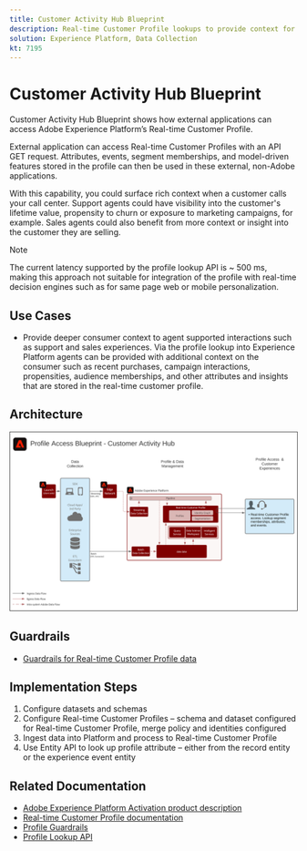 ```yaml
---
title: Customer Activity Hub Blueprint
description: Real-time Customer Profile lookups to provide context for agent-assisted support and sales.
solution: Experience Platform, Data Collection
kt: 7195
---
```


# Customer Activity Hub Blueprint

Customer Activity Hub Blueprint shows how external applications can access Adobe Experience Platform’s Real-time Customer Profile. 

External application can access Real-time Customer Profiles with an API GET request. Attributes, events, segment memberships, and model-driven features stored in the profile can then be used in these external, non-Adobe applications.

With this capability, you could surface rich context when a customer calls your call center. Support agents could have visibility into the customer's lifetime value, propensity to churn or exposure to marketing campaigns, for example. Sales agents could also benefit from more context or insight into the customer they are selling.

>[!NOTE]
>
>The current latency supported by the profile lookup API is ~ 500 ms, making this approach not suitable for integration of the profile with real-time decision engines such as for same page web or mobile personalization. 

## Use Cases

* Provide deeper consumer context to agent supported interactions such as support and sales experiences. Via the profile lookup into Experience Platform agents can be provided with additional context on the consumer such as recent purchases, campaign interactions, propensities, audience memberships, and other attributes and insights that are stored in the real-time customer profile.

## Architecture

<img src="assets/cah.svg" alt="Reference Architecture for the Customer Activity Hub Blueprint" style="border:1px solid #4a4a4a" />

## Guardrails

* [Guardrails for Real-time Customer Profile data](https://experienceleague.adobe.com/docs/experience-platform/profile/guardrails.html)

## Implementation Steps

1. Configure datasets and schemas
1. Configure Real-time Customer Profiles – schema and dataset configured for Real-time Customer Profile, merge policy and identities configured
1. Ingest data into Platform and process to Real-time Customer Profile
1. Use Entity API to look up profile attribute – either from the record entity or the experience event entity

## Related Documentation

* [Adobe Experience Platform Activation product description](https://helpx.adobe.com/legal/product-descriptions/adobe-experience-platform0.html)
* [Real-time Customer Profile documentation](https://experienceleague.adobe.com/docs/experience-platform/profile/home.html?lang=en)
* [Profile Guardrails](https://experienceleague.adobe.com/docs/experience-platform/profile/guardrails.html)
* [Profile Lookup API](https://www.adobe.io/apis/experienceplatform/home/api-reference.html)
